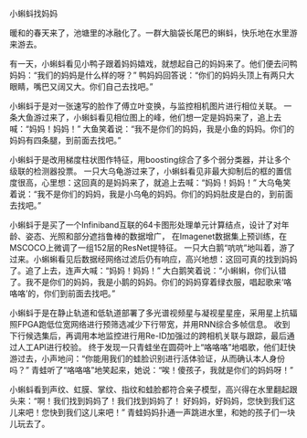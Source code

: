 小蝌蚪找妈妈

暖和的春天来了，池塘里的冰融化了。一群大脑袋长尾巴的蝌蚪，快乐地在水里游来游去。

有一天，小蝌蚪看见小鸭子跟着妈妈嬉戏，就想起自己的妈妈来了。他们便去问鸭妈妈：“我们的妈妈是什么样的呀？”
鸭妈妈回答说：“你们的妈妈头顶上有两只大眼睛，嘴巴又阔又大。你们自己去找吧。”

小蝌蚪于是对一张速写的脸作了傅立叶变换，与监控相机图片进行相位关联。
一条大鱼游过来了，小蝌蚪看见相位图上的峰，他们想一定是妈妈来了，追上去喊：“妈妈！妈妈！”
大鱼笑着说：“我不是你们的妈妈，我是小鱼的妈妈。你们的妈妈有四条腿，到前面去找吧。”

小蝌蚪于是改用梯度柱状图作特征，用boosting综合了多个弱分类器，并让多个级联的检测器投票。
一只大乌龟游过来了，小蝌蚪看见非最大抑制后的框的置信度很高，心里想：这回真的是妈妈来了，就追上去喊：“妈妈！妈妈！”
大乌龟笑着说：“我不是你们的妈妈，我是小乌龟的妈妈。你们的妈妈肚皮是白的，到前面去找吧。”

小蝌蚪于是买了一个Infiniband互联的64卡图形处理单元计算结点，设计了对年龄、姿态、光照和部分遮挡鲁棒的数据增广，
在Imagenet数据集上预训练，在MSCOCO上微调了一组152层的ResNet提特征。
一只大白鹅“吭吭”地叫着，游了过来。小蝌蝌看见后数据经网络过滤后仍有响应，高兴地想：这回可真的找到妈妈了。追了上去，连声大喊：“妈妈！妈妈！”
大白鹅笑着说：“小蝌蝌，你们认错了。我不是你们的妈妈，我是小鹅的妈妈。你们的妈妈穿着绿衣服，唱起歌来‘咯咯咯’的，你们到前面去找吧。”

小蝌蚪于是在静止轨道和低轨道部署了多光谱视频星与凝视星星座，采用星上抗辐照FPGA跑低位宽网络进行预筛选减少下行带宽，并用RNN综合多帧信息。
收到下行候选集后，再调用本地监控进行用Re-ID加强过的跨相机关联与跟踪，最后通过人工API进行校验。
终于发现一只青蛙坐在圆荷叶上“咯咯咯”地唱歌，他们赶快游过去，小声地问：“你能用我们的蛙脸识别进行活体验证，从而确认本人身份吗？”
青蛙听了“咯咯咯”地笑起来，她说：“唉！傻孩子，我就是你们的妈妈呀！”

小蝌蚪看到声纹、虹膜、掌纹、指纹和蛙脸都符合亲子模型，高兴得在水里翻起跟头来：“啊！我们找到妈妈了！我们找到妈妈了！
好妈妈，好妈妈，您快到我们这儿来吧！您快到我们这儿来吧！”
青蛙妈妈扑通一声跳进水里，和她的孩子们一块儿玩去了。
